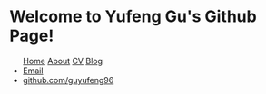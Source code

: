 # Welcome to Yufeng Gu's Github Page!
<ul>
<div style="flot:left;"><a href="/">Home</a>
		        	<a href="/about">About</a>
	        		<a href="/cv">CV</a>
	        		<a href="/blog">Blog</a>
<footer>	
<li> <a href="mailto:guyf96@qq.com">Email</a></li>
            <li><a href="https://github.com/guyufeng96">github.com/guyufeng96</a></li>
	</footer>
